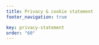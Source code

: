 ```yaml
---
title: Privacy & cookie statement
footer_navigation: true

key: privacy-statement
order: "60"
---
```

